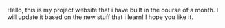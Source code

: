 Hello, this is my project website that i have built in the course of a month.
I will update it based on the new stuff that i learn!
I hope you like it.
